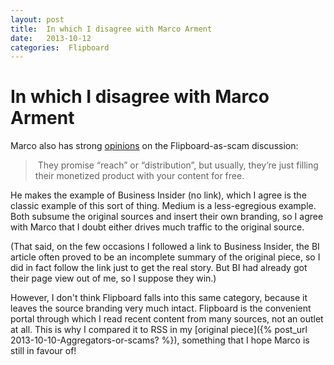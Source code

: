 ```yaml
---
layout: post
title:  In which I disagree with Marco Arment 
date:   2013-10-12 
categories:  Flipboard 
---
```


# In which I disagree with Marco Arment


Marco also has strong [opinions](http://www.marco.org/2013/10/10/tpm-scams-against-publishers) on the Flipboard-as-scam discussion:

> They promise “reach” or “distribution”, but usually, they’re just filling their monetized product with your content for free.

He makes the example of Business Insider (no link), which I agree is the classic example of this sort of thing. Medium is a less-egregious example. Both subsume the original sources and insert their own branding, so I agree with Marco that I doubt either drives much traffic to the original source. 

(That said, on the few occasions I followed a link to Business Insider, the BI article often proved to be an incomplete summary of the original piece, so I did in fact follow the link just to get the real story. But BI had already got their page view out of me, so I suppose they win.)

However, I don't think Flipboard falls into this same category, because it leaves the source branding very much intact. Flipboard is the convenient portal through which I read recent content from many sources, not an outlet at all. This is why I compared it to RSS in my [original piece]({% post_url 2013-10-10-Aggregators-or-scams? %}), something that I hope Marco is still in favour of!

     